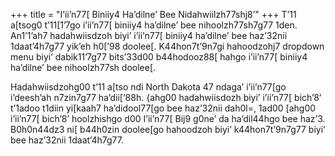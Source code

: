 +++
title = "I’ii’n77[ Biniiy4 Ha’dilne’ Bee Nidahwiilzh77shj8’"
+++
T’11 a[tsog0 t’11[1’7go i’ii’n77[ biniiy4 ha’dilne’ bee nihoolzh77sh7g77 1den. An1’1’ah7 hadahwiisdzoh biyi’ i’ii’n77[ biniiy4 ha’dilne’ bee haz’32nii 1daat’4h7g77 yik’eh h0[’98 doolee[. K44hon7t’9n7gi hahoodzohj7 dropdown menu biyi’ dabik11’7g77 bits’33d00 b44hodooz88[ hahgo i’ii’n77[ biniiy4 ha’dilne’ bee nihoolzh77sh doolee[.

Hadahwiisdzohg00 t’11 a[tso ndi North Dakota 47 ndaga’ i’ii’n77[go i’deesh’ah n7zin7g77 ha’dii[‘88h. {ahg00 hadahwiisdozh biyi’ i’ii’n77[ bich’8’ t’1adoo t1diin yi[kaah7 ha’didool77[go bee haz’32nii dah0l=, 1ad00 [ahg00 i’ii’n77[ bich’8’ hoolzhishgo d00 I’ii’n77[ Bij9 g0ne’ da ha’dil44hgo bee haz’3. B0h0n44dz3 ni[ b44h0zin doolee[go hahoodzoh biyi’ k44hon7t’9n7g77 biyi’ bee haz’32nii 1daat’4h7g77.
